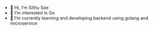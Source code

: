 - 👋 Hi, I’m Sithu Soe
- 👀 I’m interested in Go
- 🌱 I’m currently learning and developing backend using golang and microservice

<!---
sithu-go/sithu-go is a ✨ special ✨ repository because its `README.md` (this file) appears on your GitHub profile.
You can click the Preview link to take a look at your changes.
--->
